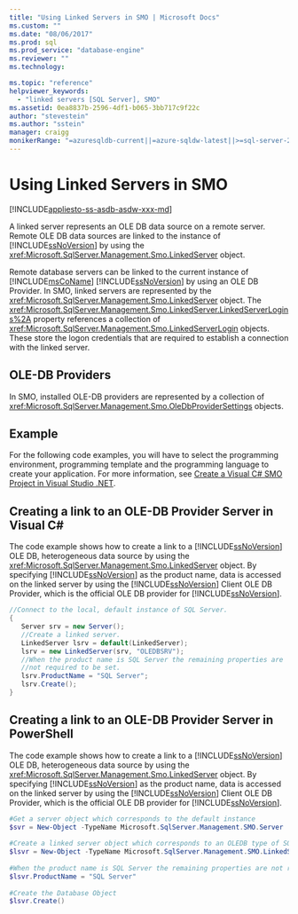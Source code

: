 ```yaml
---
title: "Using Linked Servers in SMO | Microsoft Docs"
ms.custom: ""
ms.date: "08/06/2017"
ms.prod: sql
ms.prod_service: "database-engine"
ms.reviewer: ""
ms.technology: 

ms.topic: "reference"
helpviewer_keywords: 
  - "linked servers [SQL Server], SMO"
ms.assetid: 0ea8837b-2596-4df1-b065-3bb717c9f22c
author: "stevestein"
ms.author: "sstein"
manager: craigg
monikerRange: "=azuresqldb-current||=azure-sqldw-latest||>=sql-server-2016||=sqlallproducts-allversions||>=sql-server-linux-2017||=azuresqldb-mi-current"
---
```

# Using Linked Servers in SMO
[!INCLUDE[appliesto-ss-asdb-asdw-xxx-md](../../../includes/appliesto-ss-asdb-asdw-xxx-md.md)]

  A linked server represents an OLE DB data source on a remote server. Remote OLE DB data sources are linked to the instance of [!INCLUDE[ssNoVersion](../../../includes/ssnoversion-md.md)] by using the <xref:Microsoft.SqlServer.Management.Smo.LinkedServer> object.  
  
 Remote database servers can be linked to the current instance of [!INCLUDE[msCoName](../../../includes/msconame-md.md)] [!INCLUDE[ssNoVersion](../../../includes/ssnoversion-md.md)] by using an OLE DB Provider. In SMO, linked servers are represented by the <xref:Microsoft.SqlServer.Management.Smo.LinkedServer> object. The <xref:Microsoft.SqlServer.Management.Smo.LinkedServer.LinkedServerLogins%2A> property references a collection of <xref:Microsoft.SqlServer.Management.Smo.LinkedServerLogin> objects. These store the logon credentials that are required to establish a connection with the linked server.  
  
## OLE-DB Providers  
 In SMO, installed OLE-DB providers are represented by a collection of <xref:Microsoft.SqlServer.Management.Smo.OleDbProviderSettings> objects.  
  
## Example  
 For the following code examples, you will have to select the programming environment, programming template and the programming language to create your application. For more information, see [Create a Visual C&#35; SMO Project in Visual Studio .NET](../../../relational-databases/server-management-objects-smo/how-to-create-a-visual-csharp-smo-project-in-visual-studio-net.md).  
  
## Creating a link to an OLE-DB Provider Server in Visual C#  
 The code example shows how to create a link to a [!INCLUDE[ssNoVersion](../../../includes/ssnoversion-md.md)] OLE DB, heterogeneous data source by using the <xref:Microsoft.SqlServer.Management.Smo.LinkedServer> object. By specifying [!INCLUDE[ssNoVersion](../../../includes/ssnoversion-md.md)] as the product name, data is accessed on the linked server by using the [!INCLUDE[ssNoVersion](../../../includes/ssnoversion-md.md)] Client OLE DB Provider, which is the official OLE DB provider for [!INCLUDE[ssNoVersion](../../../includes/ssnoversion-md.md)].  
  
```csharp  
//Connect to the local, default instance of SQL Server.   
{   
   Server srv = new Server();   
   //Create a linked server.   
   LinkedServer lsrv = default(LinkedServer);   
   lsrv = new LinkedServer(srv, "OLEDBSRV");   
   //When the product name is SQL Server the remaining properties are   
   //not required to be set.   
   lsrv.ProductName = "SQL Server";   
   lsrv.Create();   
}   
```  
  
## Creating a link to an OLE-DB Provider Server in PowerShell  
 The code example shows how to create a link to a [!INCLUDE[ssNoVersion](../../../includes/ssnoversion-md.md)] OLE DB, heterogeneous data source by using the <xref:Microsoft.SqlServer.Management.Smo.LinkedServer> object. By specifying [!INCLUDE[ssNoVersion](../../../includes/ssnoversion-md.md)] as the product name, data is accessed on the linked server by using the [!INCLUDE[ssNoVersion](../../../includes/ssnoversion-md.md)] Client OLE DB Provider, which is the official OLE DB provider for [!INCLUDE[ssNoVersion](../../../includes/ssnoversion-md.md)].  
  
```powershell  
#Get a server object which corresponds to the default instance  
$svr = New-Object -TypeName Microsoft.SqlServer.Management.SMO.Server  
  
#Create a linked server object which corresponds to an OLEDB type of SQL server product  
$lsvr = New-Object -TypeName Microsoft.SqlServer.Management.SMO.LinkedServer -argumentlist $svr,"OLEDBSRV"  
  
#When the product name is SQL Server the remaining properties are not required to be set.   
$lsvr.ProductName = "SQL Server"  
  
#Create the Database Object  
$lsvr.Create()   
```  
  
  
